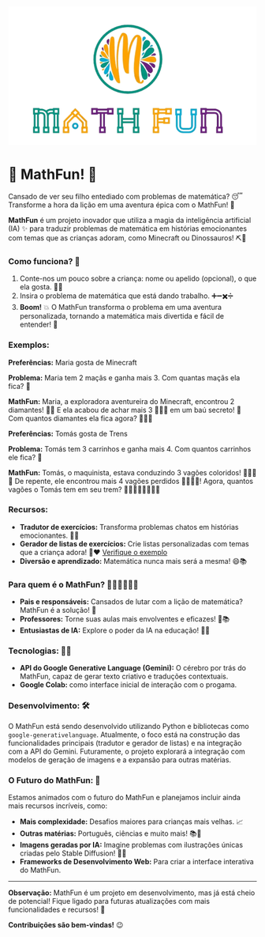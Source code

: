 ![MathFun_Logo](https://github.com/BK-1314/Imers-o-IA-2a-Edicao/blob/main/Arquivos%20de%20Apoio/logo.png)
# 🧮 MathFun! 🎉

Cansado de ver seu filho entediado com problemas de matemática? 😴  Transforme a hora da lição em uma aventura épica com o MathFun! 🚀

**MathFun** é um projeto inovador que utiliza a magia da inteligência artificial (IA) ✨ para traduzir problemas de matemática em histórias emocionantes com temas que as crianças adoram, como Minecraft ou Dinossauros! ⛏️🦖

### Como funciona? 🤔

1. Conte-nos um pouco sobre a criança: nome ou apelido (opcional), o que ela gosta. 👦👧
2. Insira o problema de matemática que está dando trabalho. ➕➖✖️➗
3. **Boom!** 💥 O MathFun transforma o problema em uma aventura personalizada, tornando a matemática mais divertida e fácil de entender! 🤩
### Exemplos:

**Preferências:** Maria gosta de Minecraft

**Problema:** Maria tem 2 maçãs e ganha mais 3. Com quantas maçãs ela fica? 🍎

**MathFun:** Maria, a exploradora aventureira do Minecraft, encontrou 2 diamantes! 💎💎 E ela acabou de achar mais 3 💎💎💎 em um baú secreto! 🎉 Com quantos diamantes ela fica agora? 💎💎💎

**Preferências:** Tomás gosta de Trens

**Problema:** Tomás tem 3 carrinhos e ganha mais 4. Com quantos carrinhos ele fica? 🚗

**MathFun:** Tomás, o maquinista, estava conduzindo 3 vagões coloridos! 🚂🚃🚃🚃 De repente, ele encontrou mais 4 vagões perdidos 🚃🚃🚃🚃! Agora, quantos vagões o Tomás tem em seu trem? 🚂🚃🚃🚃🚃🚃🚃🚃

### Recursos:

* **Tradutor de exercícios:** Transforma problemas chatos em histórias emocionantes. 📖✨
* **Gerador de listas de exercícios:** Crie listas personalizadas com temas que a criança adora! 📝❤️ [Verifique o exemplo](https://github.com/BK-1314/Imers-o-IA-2a-Edicao/tree/main/Exemplos%20de%20Convers%C3%A3o%20de%20lista)
* **Diversão e aprendizado:**  Matemática nunca mais será a mesma! 😄📚

### Para quem é o MathFun? 👨‍👩‍👧‍👦👩‍🏫

* **Pais e responsáveis:** Cansados de lutar com a lição de matemática? MathFun é a solução! 💪
* **Professores:** Torne suas aulas mais envolventes e eficazes! 🍎📚
* **Entusiastas de IA:**  Explore o poder da IA na educação! 🧠🤖

### Tecnologias: 🤖🧠

* **API do Google Generative Language (Gemini):** O cérebro por trás do MathFun, capaz de gerar texto criativo e traduções contextuais. 
* **Google Colab:** como interface inicial de interação com o progama.

### Desenvolvimento: 🛠️

O MathFun está sendo desenvolvido utilizando Python e bibliotecas como `google-generativelanguage`. Atualmente, o foco está na construção das funcionalidades principais (tradutor e gerador de listas) e na integração com a API do Gemini. Futuramente, o projeto explorará a integração com modelos de geração de imagens e a expansão para outras matérias.

### O Futuro do MathFun: 🚀

Estamos animados com o futuro do MathFun e planejamos incluir ainda mais recursos incríveis, como:

* **Mais complexidade:** Desafios maiores para crianças mais velhas. 📈
* **Outras matérias:** Português, ciências e muito mais! 📚🔬
* **Imagens geradas por IA:** Imagine problemas com ilustrações únicas criadas pelo Stable Diffusion! 🎨🤖
* **Frameworks de Desenvolvimento Web:** Para criar a interface interativa do MathFun.

---

**Observação:** MathFun é um projeto em desenvolvimento, mas já está cheio de potencial! Fique ligado para futuras atualizações com mais funcionalidades e recursos! 🚀

**Contribuições são bem-vindas!** 😉
